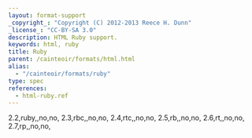 ```yaml
---
layout: format-support
_copyright_: "Copyright (C) 2012-2013 Reece H. Dunn"
_license_: "CC-BY-SA 3.0"
description: HTML Ruby support.
keywords: html, ruby
title: Ruby
parent: /cainteoir/formats/html.html
alias:
  - "/cainteoir/formats/ruby"
type: spec
references:
  - html-ruby.ref
---
```


2.2,ruby,,no,no,
2.3,rbc,,no,no,
2.4,rtc,,no,no,
2.5,rb,,no,no,
2.6,rt,,no,no,
2.7,rp,,no,no,
